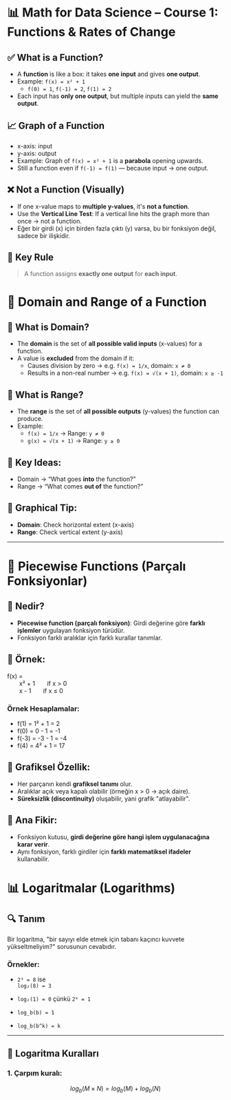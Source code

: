 # 📊 Math for Data Science – Course 1: Functions & Rates of Change

## ✅ What is a Function?

- A **function** is like a box: it takes **one input** and gives **one output**.
- Example: `f(x) = x² + 1`
  - `f(0) = 1`, `f(-1) = 2`, `f(1) = 2`
- Each input has **only one output**, but multiple inputs can yield the **same output**.

## 📈 Graph of a Function

- x-axis: input  
- y-axis: output  
- Example: Graph of `f(x) = x² + 1` is a **parabola** opening upwards.
- Still a function even if `f(-1) = f(1)` — because input → one output.

## ❌ Not a Function (Visually)

- If one x-value maps to **multiple y-values**, it's **not a function**.
- Use the **Vertical Line Test**: If a vertical line hits the graph more than once → not a function.
- Eğer bir girdi (x) için birden fazla çıktı (y) varsa, bu bir fonksiyon değil, sadece bir ilişkidir.

## 🧠 Key Rule

> A function assigns **exactly one output** for **each input**.

# 📘 Domain and Range of a Function

## 🔹 What is Domain?
- The **domain** is the set of **all possible valid inputs** (x-values) for a function.
- A value is **excluded** from the domain if it:
  - Causes division by zero → e.g. `f(x) = 1/x`, domain: `x ≠ 0`
  - Results in a non-real number → e.g. `f(x) = √(x + 1)`, domain: `x ≥ -1`

## 🔹 What is Range?
- The **range** is the set of **all possible outputs** (y-values) the function can produce.
- Example:
  - `f(x) = 1/x` → Range: `y ≠ 0`
  - `g(x) = √(x + 1)` → Range: `y ≥ 0`

## 🔹 Key Ideas:
- Domain → “What goes **into** the function?”
- Range → “What comes **out of** the function?”

## 🔸 Graphical Tip:
- **Domain**: Check horizontal extent (x-axis)
- **Range**: Check vertical extent (y-axis)

---
# 📘 Piecewise Functions (Parçalı Fonksiyonlar)

## 🔹 Nedir?
- **Piecewise function (parçalı fonksiyon)**: Girdi değerine göre **farklı işlemler** uygulayan fonksiyon türüdür.
- Fonksiyon farklı aralıklar için farklı kurallar tanımlar.

## 🔹 Örnek:
f(x) =  
  x² + 1  if x > 0  
  x - 1  if x ≤ 0  

### Örnek Hesaplamalar:
- f(1) = 1² + 1 = 2
- f(0) = 0 - 1 = -1
- f(-3) = -3 - 1 = -4
- f(4) = 4² + 1 = 17

## 🔹 Grafiksel Özellik:
- Her parçanın kendi **grafiksel tanımı** olur.
- Aralıklar açık veya kapalı olabilir (örneğin x > 0 → açık daire).
- **Süreksizlik (discontinuity)** oluşabilir, yani grafik "atlayabilir".

## 🔸 Ana Fikir:
- Fonksiyon kutusu, **girdi değerine göre hangi işlem uygulanacağına karar verir**.
- Aynı fonksiyon, farklı girdiler için **farklı matematiksel ifadeler** kullanabilir.

# 📊 Logaritmalar (Logarithms)

## 🔍 Tanım
Bir logaritma, "bir sayıyı elde etmek için tabanı kaçıncı kuvvete yükseltmeliyim?" sorusunun cevabıdır.

### Örnekler:
- `2³ = 8` ise  
  `log₂(8) = 3`
  
- `log₂(1) = 0` çünkü `2⁰ = 1`

- `log_b(b) = 1`  
- `log_b(b^k) = k`

---

## 🧮 Logaritma Kuralları

### 1. **Çarpım kuralı**:
```math
log_b(M × N) = log_b(M) + log_b(N)



